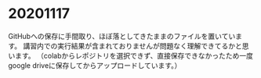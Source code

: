 # 20201117
GitHubへの保存に手間取り、ほぼ落としてきたままのファイルを置いています。
講習内での実行結果が含まれておりませんが問題なく理解できてるかと思います。
（colabからレポジトリを選択できず、直接保存できなかったため一度google driveに保存してからアップロードしています。）
